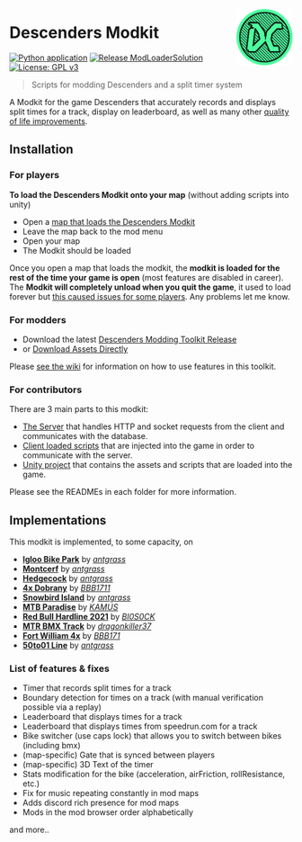 <a target="_blank" href="https://modkit.nohumanman.com/"><img src="server\src\static\images\Descenders Competitive Logo.png" align="right" height=100/></a>

# Descenders Modkit

[![Python application][python-application-svg-url]][python-application-url]
[![Release ModLoaderSolution](https://github.com/nohumanman/descenders-modkit/actions/workflows/dotnet-release.yml/badge.svg)](https://github.com/nohumanman/descenders-modkit/actions/workflows/dotnet-release.yml)
[![License: GPL v3][gpg-license-svg-url]][gpg-license-url]

[python-application-svg-url]: https://github.com/nohumanman/descenders-modkit/actions/workflows/python-app.yml/badge.svg 
[python-application-url]: https://github.com/nohumanman/descenders-modkit/actions/workflows/python-app.yml/badge.svg 
[gpg-license-svg-url]: https://img.shields.io/badge/License-GPLv3-blue.svg
[gpg-license-url]: https://www.gnu.org/licenses/gpl-3.0


> Scripts for modding Descenders and a split timer system

A Modkit for the game Descenders that accurately records and displays split times for a track, display on leaderboard, as well as many other [quality of life improvements]().

## Installation

### For players
**To load the Descenders Modkit onto your map** (without adding scripts into unity)

- Open a [map that loads the Descenders Modkit](#implementations)
- Leave the map back to the mod menu
- Open your map
- The Modkit should be loaded

Once you open a map that loads the modkit, the **modkit is loaded for the rest of the time your game is open** (most features are disabled in career). The **Modkit will completely unload when you quit the game**, it used to load forever but [this caused issues for some players](https://discord.com/channels/336514640202956800/373438418044190737/1085152905511845930). Any problems let me know.

### For modders
- Download the latest [Descenders Modding Toolkit Release](https://github.com/nohumanman/descenders-split-timer/releases/tag/main-release)
- or [Download Assets Directly](/unity-project/Assets/)

Please [see the wiki]() for information on how to use features in this toolkit.

### For contributors
There are 3 main parts to this modkit:
- [The Server](/server/) that handles HTTP and socket requests from the client and communicates with the database.
- [Client loaded scripts](/mod-loader-solution/) that are injected into the game in order to communicate with the server.
- [Unity project](/unity-project/) that contains the assets and scripts that are loaded into the game.

Please see the READMEs in each folder for more information.

## Implementations
This modkit is implemented, to some capacity, on 
- **[Igloo Bike Park](https://mod.io/g/descenders/m/igloo-bike-park)** by *[antgrass](https://mod.io/g/descenders/u/antgrass)*
- **[Montcerf](https://mod.io/g/descenders/m/montcerf)** by *[antgrass](https://mod.io/g/descenders/u/antgrass)*
- **[Hedgecock](https://mod.io/g/descenders/m/hedgecock)** by *[antgrass](https://mod.io/g/descenders/u/antgrass)*
- **[4x Dobrany](https://mod.io/g/descenders/m/4x-dobrany)** by *[BBB1711](https://mod.io/g/descenders/u/bbb1711)*
- **[Snowbird Island](https://mod.io/g/descenders/m/snowbird-island)** by *[antgrass](https://mod.io/g/descenders/u/antgrass)*
- **[MTB Paradise](https://mod.io/g/descenders/m/mtb-paradise)** by *[KAMUS](https://mod.io/g/descenders/u/kamus)*
- **[Red Bull Hardline 2021](https://mod.io/g/descenders/m/rbhl21)** by *[
BI0S0CK](https://mod.io/g/descenders/u/bi0s0ck)*
- **[MTR BMX Track](https://mod.io/g/descenders/m/mtr-bmx-track)** by *[dragonkiller37](https://mod.io/g/descenders/u/dragonkiller37)*
- **[Fort William 4x](https://mod.io/g/descenders/m/fort-william-4x)** by *[BBB171](https://mod.io/g/descenders/u/bbb1711)*
- **[50to01 Line](https://mod.io/g/descenders/m/50to01-line)** by *[antgrass](https://mod.io/g/descenders/u/antgrass)*

### List of features & fixes

- Timer that records split times for a track
- Boundary detection for times on a track (with manual verification possible via a replay)
- Leaderboard that displays times for a track
- Leaderboard that displays times from speedrun.com for a track
- Bike switcher (use caps lock) that allows you to switch between bikes (including bmx)
- (map-specific) Gate that is synced between players
- (map-specific) 3D Text of the timer
- Stats modification for the bike (acceleration, airFriction, rollResistance, etc.)
- Fix for music repeating constantly in mod maps
- Adds discord rich presence for mod maps
- Mods in the mod browser order alphabetically

and more..
